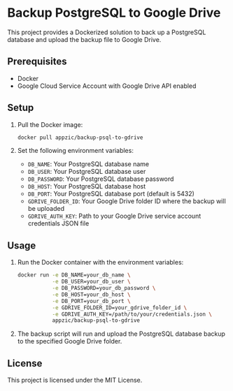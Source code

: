 # Backup PostgreSQL to Google Drive

This project provides a Dockerized solution to back up a PostgreSQL database and upload the backup file to Google Drive.

## Prerequisites

- Docker
- Google Cloud Service Account with Google Drive API enabled

## Setup

1. Pull the Docker image:

   ```bash
   docker pull appzic/backup-psql-to-gdrive
   ```

2. Set the following environment variables:
   - `DB_NAME`: Your PostgreSQL database name
   - `DB_USER`: Your PostgreSQL database user
   - `DB_PASSWORD`: Your PostgreSQL database password
   - `DB_HOST`: Your PostgreSQL database host
   - `DB_PORT`: Your PostgreSQL database port (default is 5432)
   - `GDRIVE_FOLDER_ID`: Your Google Drive folder ID where the backup will be uploaded
   - `GDRIVE_AUTH_KEY`: Path to your Google Drive service account credentials JSON file

## Usage

1. Run the Docker container with the environment variables:

   ```bash
   docker run -e DB_NAME=your_db_name \
              -e DB_USER=your_db_user \
              -e DB_PASSWORD=your_db_password \
              -e DB_HOST=your_db_host \
              -e DB_PORT=your_db_port \
              -e GDRIVE_FOLDER_ID=your_gdrive_folder_id \
              -e GDRIVE_AUTH_KEY=/path/to/your/credentials.json \
              appzic/backup-psql-to-gdrive
   ```

2. The backup script will run and upload the PostgreSQL database backup to the specified Google Drive folder.

## License

This project is licensed under the MIT License.
